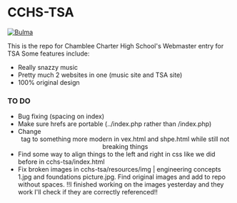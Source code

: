 # __CCHS-TSA__

[![Bulma](https://bulma.io/images/made-with-bulma--black.png)](https://bulma.io)

This is the repo for Chamblee Charter High School's Webmaster entry for TSA
Some features include:
  - Really snazzy music
  - Pretty much 2 websites in one (music site and TSA site)
  - 100% original design


### TO DO
  - Bug fixing (spacing on index)
  - Make sure hrefs are portable (../index.php rather than /index.php)
  - Change <center> tag to something more modern in vex.html and shpe.html while still not breaking things
  - Find some way to align things to the left and right in css like we did before in cchs-tsa/index.html
  - Fix broken images in cchs-tsa/resources/img | engineering concepts 1.jpg and foundations picture.jpg. Find original images and add to repo without spaces. !!I finished working on the images yesterday and they work I'll check if they are correctly referenced!!
